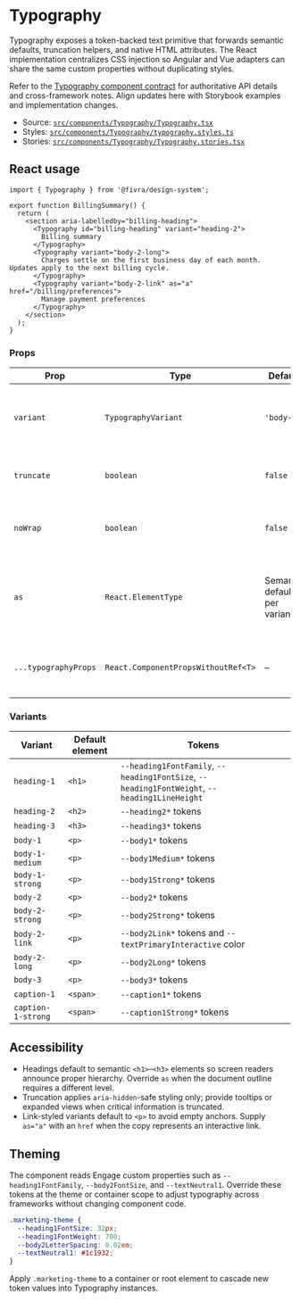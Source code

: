 # Typography

Typography exposes a token-backed text primitive that forwards semantic defaults, truncation helpers, and native HTML attributes. The React implementation centralizes CSS injection so Angular and Vue adapters can share the same custom properties without duplicating styles.

Refer to the [Typography component contract](../../src/components/Typography/AGENTS.md#component-contract) for authoritative API details and cross-framework notes. Align updates here with Storybook examples and implementation changes.

- Source: [`src/components/Typography/Typography.tsx`](../../src/components/Typography/Typography.tsx)
- Styles: [`src/components/Typography/typography.styles.ts`](../../src/components/Typography/typography.styles.ts)
- Stories: [`src/components/Typography/Typography.stories.tsx`](../../src/components/Typography/Typography.stories.tsx)

## React usage

```tsx
import { Typography } from '@fivra/design-system';

export function BillingSummary() {
  return (
    <section aria-labelledby="billing-heading">
      <Typography id="billing-heading" variant="heading-2">
        Billing summary
      </Typography>
      <Typography variant="body-2-long">
        Charges settle on the first business day of each month. Updates apply to the next billing cycle.
      </Typography>
      <Typography variant="body-2-link" as="a" href="/billing/preferences">
        Manage payment preferences
      </Typography>
    </section>
  );
}
```

### Props

| Prop | Type | Default | Description |
| --- | --- | --- | --- |
| `variant` | `TypographyVariant` | `'body-1'` | Maps text styling to Engage tokens (`--heading1FontSize`, `--body2LetterSpacing`, etc.). |
| `truncate` | `boolean` | `false` | Adds `data-truncate="true"` to apply ellipsis overflow handling. |
| `noWrap` | `boolean` | `false` | Prevents line wrapping by setting `white-space: nowrap` via `data-nowrap`. |
| `as` | `React.ElementType` | Semantic default per variant | Overrides the rendered element. Headings default to `<h1>`–`<h3>`, body variants use `<p>`, and captions render `<span>`. |
| `...typographyProps` | `React.ComponentPropsWithoutRef<T>` | – | Native attributes for the chosen element (e.g., `href` for anchors, `id`, `className`). |

### Variants

| Variant | Default element | Tokens |
| --- | --- | --- |
| `heading-1` | `<h1>` | `--heading1FontFamily`, `--heading1FontSize`, `--heading1FontWeight`, `--heading1LineHeight` |
| `heading-2` | `<h2>` | `--heading2*` tokens |
| `heading-3` | `<h3>` | `--heading3*` tokens |
| `body-1` | `<p>` | `--body1*` tokens |
| `body-1-medium` | `<p>` | `--body1Medium*` tokens |
| `body-1-strong` | `<p>` | `--body1Strong*` tokens |
| `body-2` | `<p>` | `--body2*` tokens |
| `body-2-strong` | `<p>` | `--body2Strong*` tokens |
| `body-2-link` | `<p>` | `--body2Link*` tokens and `--textPrimaryInteractive` color |
| `body-2-long` | `<p>` | `--body2Long*` tokens |
| `body-3` | `<p>` | `--body3*` tokens |
| `caption-1` | `<span>` | `--caption1*` tokens |
| `caption-1-strong` | `<span>` | `--caption1Strong*` tokens |

## Accessibility

- Headings default to semantic `<h1>`–`<h3>` elements so screen readers announce proper hierarchy. Override `as` when the document outline requires a different level.
- Truncation applies `aria-hidden`-safe styling only; provide tooltips or expanded views when critical information is truncated.
- Link-styled variants default to `<p>` to avoid empty anchors. Supply `as="a"` with an `href` when the copy represents an interactive link.

## Theming

The component reads Engage custom properties such as `--heading1FontFamily`, `--body2FontSize`, and `--textNeutral1`. Override these tokens at the theme or container scope to adjust typography across frameworks without changing component code.

```css
.marketing-theme {
  --heading1FontSize: 32px;
  --heading1FontWeight: 700;
  --body2LetterSpacing: 0.02em;
  --textNeutral1: #1c1932;
}
```

Apply `.marketing-theme` to a container or root element to cascade new token values into Typography instances.

